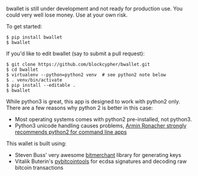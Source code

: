 bwallet is still under development and not ready for production use. You could very well lose money. Use at your own risk.

To get started:
```
$ pip install bwallet
$ bwallet
```

If you'd like to edit bwallet (say to submit a pull request):
```
$ git clone https://github.com/blockcypher/bwallet.git
$ cd bwallet
$ virtualenv --python=python2 venv  # see python2 note below 
$ . venv/bin/activate
$ pip install --editable .
$ bwallet
```

While python3 is great, this app is designed to work with python2 only. There are a few reasons why python 2 is better in this case:
- Most operating systems comes with python2 pre-installed, not python3.
- Python3 unicode handling causes problems, [Armin Ronacher strongly recommends python2 for command line apps](http://click.pocoo.org/4/python3/)

This wallet is built using:
- Steven Buss' very awesome [bitmerchant](https://github.com/sbuss) library for generating keys
- Vitalik Buterin's [pybitcointools](https://bootstrap.pypa.io/get-pip.py) for ecdsa signatures and decoding raw bitcoin transactions
